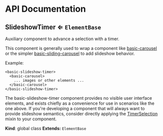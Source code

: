 # API Documentation
<a name="SlideshowTimer"></a>

## SlideshowTimer ⇐ <code>ElementBase</code>
Auxiliary component to advance a selection with a timer.

This component is generally used to wrap a component like
[basic-carousel](../basic-carousel) or the simpler
[basic-sliding-carousel](../basic-sliding-carousel) to add slideshow
behavior.

Example:

    <basic-slideshow-timer>
      <basic-carousel>
        ... images or other elements ...
      </basic-carousel>
    </basic-slideshow-timer>

The basic-slideshow-timer component provides no visible user interface
elements, and exists chiefly as a convenience for use in scenarios like the
one above. If you're developing a component that will always want to provide
slideshow semantics, consider directly applying the
[TimerSelection](../basic-component-mixins/docs/TimerSelection.md) mixin
to your component.

  **Kind**: global class
**Extends:** <code>ElementBase</code>  
